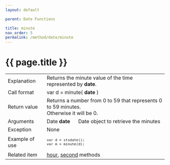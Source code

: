 ```yaml
---
layout: default

parent: Date Functions

title: minute
nav_order: 5
permalink: /method/date/minute
---
```




# {{ page.title }}

<table>
  <tr>
    <td>Explanation</td>
    <td colspan="2">Returns the minute value of the time represented by <b>date</b>.</td>
  </tr>
  <tr>
    <td>Call format</td>
    <td colspan="2">var d = minute( <b>date</b> )</td>
  </tr>
  <tr>
    <td>Return value</td>
    <td colspan="2">Returns a number from 0 to 59 that represents 0 to 59 minutes.<br>Otherwise it will be 0.</td>
  </tr>  
  <tr>
    <td>Arguments</td>
    <td>Date <b>date</b></td>
    <td>Date object to retrieve the minutes</td>
  </tr>
  <tr>
    <td>Exception</td>
    <td colspan="2">None</td>
  </tr>
  <tr>
    <td>Example of use</td>
    <td colspan="2"><code><pre>var d = stsdate();
var m = minute(d);</pre></code></td>
  </tr>
  <tr>
    <td>Related item</td>
    <td colspan="2"><a href="/method/date/hour">hour</a>, <a href="/method/date/second">second</a> methods </td>
  </tr>
</table>









